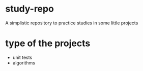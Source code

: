 # study-repo
A simplistic repository to practice studies in some little projects

# type of the projects 
- unit tests
- algorithms 
